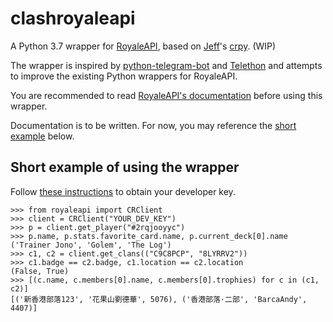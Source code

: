 # clashroyaleapi

A Python 3.7 wrapper for [RoyaleAPI](https://royaleapi.com/),
based on [Jeff](https://github.com/jeffffc)'s [crpy](https://test.pypi.org/project/crpy/). (WIP)

The wrapper is inspired by [python-telegram-bot](https://github.com/python-telegram-bot/python-telegram-bot) and
[Telethon](https://github.com/LonamiWebs/Telethon) and attempts to improve the existing Python wrappers for RoyaleAPI.

You are recommended to read [RoyaleAPI's documentation](https://docs.royaleapi.com)
before using this wrapper.

Documentation is to be written. For now, you may reference the
[short example](https://github.com/Tr-Jono/clashroyaleapi#short-example-of-using-the-wrapper) below.

## Short example of using the wrapper

Follow [these instructions](https://docs.royaleapi.com/#/authentication?id=generating-new-keys)
to obtain your developer key.

```
>>> from royaleapi import CRClient
>>> client = CRClient("YOUR_DEV_KEY")
>>> p = client.get_player("#2rqjooyyc")
>>> p.name, p.stats.favorite_card.name, p.current_deck[0].name
('Trainer Jono', 'Golem', 'The Log')
>>> c1, c2 = client.get_clans(("C9C8PCP", "8LYRRV2"))
>>> c1.badge == c2.badge, c1.location == c2.location
(False, True)
>>> [(c.name, c.members[0].name, c.members[0].trophies) for c in (c1, c2)]
[('新香港部落123', '花果山劉德華', 5076), ('香港部落·二部', 'BarcaAndy', 4407)]
```
